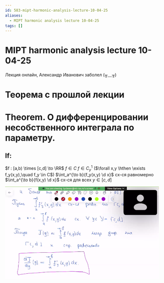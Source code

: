 ```yaml
---
id: 583-mipt-harmonic-analysis-lecture-10-04-25
aliases:
  - MIPT harmonic analysis lecture 10-04-25
tags: []
---
```


# MIPT harmonic analysis lecture 10-04-25

Лекция онлайн, Александр Иванович заболел (╥﹏╥)

# Теорема с прошлой лекции

# Theorem. О дифференцировании несобственного интеграла по параметру.

## If:

$f : [a,b) \times [c,d] \to \RR$
$f \in C$
$f \in C_y^1$ ($\forall x,y \hthen \exists f_y(x,y),\quad f_y \in C$)
$\int_a^{\to b}{f_y(x,y) \d x}$ сх-ся равномерно
$\int_a^{\to b}{f(x,y) \d x}$ сх-ся для всех $y \in [c,d]$

![10-04-25_19-19-47_342.png](assets/imgs/10-04-25_19-19-47_342.png)
